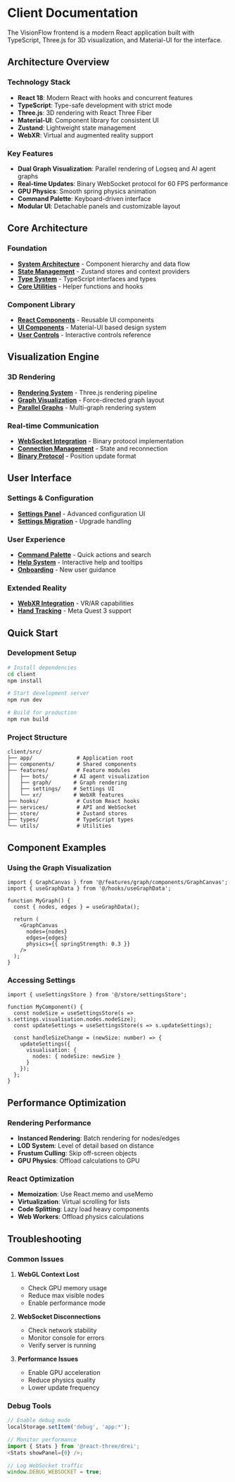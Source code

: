 # Client Documentation

The VisionFlow frontend is a modern React application built with TypeScript, Three.js for 3D visualization, and Material-UI for the interface.

## Architecture Overview

### Technology Stack
- **React 18**: Modern React with hooks and concurrent features
- **TypeScript**: Type-safe development with strict mode
- **Three.js**: 3D rendering with React Three Fiber
- **Material-UI**: Component library for consistent UI
- **Zustand**: Lightweight state management
- **WebXR**: Virtual and augmented reality support

### Key Features
- **Dual Graph Visualization**: Parallel rendering of Logseq and AI agent graphs
- **Real-time Updates**: Binary WebSocket protocol for 60 FPS performance
- **GPU Physics**: Smooth spring physics animation
- **Command Palette**: Keyboard-driven interface
- **Modular UI**: Detachable panels and customizable layout

## Core Architecture

### Foundation
- **[System Architecture](architecture.md)** - Component hierarchy and data flow
- **[State Management](state.md)** - Zustand stores and context providers
- **[Type System](types.md)** - TypeScript interfaces and types
- **[Core Utilities](core.md)** - Helper functions and hooks

### Component Library
- **[React Components](components.md)** - Reusable UI components
- **[UI Components](ui-components.md)** - Material-UI based design system
- **[User Controls](user-controls-summary.md)** - Interactive controls reference

## Visualization Engine

### 3D Rendering
- **[Rendering System](rendering.md)** - Three.js rendering pipeline
- **[Graph Visualization](visualization.md)** - Force-directed graph layout
- **[Parallel Graphs](parallel-graphs.md)** - Multi-graph rendering system

### Real-time Communication
- **[WebSocket Integration](websocket.md)** - Binary protocol implementation
- **[Connection Management](websocket-readiness.md)** - State and reconnection
- **[Binary Protocol](../api/binary-protocol.md)** - Position update format

## User Interface

### Settings & Configuration
- **[Settings Panel](settings-panel-redesign.md)** - Advanced configuration UI
- **[Settings Migration](settings-migration.md)** - Upgrade handling

### User Experience
- **[Command Palette](command-palette.md)** - Quick actions and search
- **[Help System](help-system.md)** - Interactive help and tooltips
- **[Onboarding](onboarding.md)** - New user guidance

### Extended Reality
- **[WebXR Integration](xr.md)** - VR/AR capabilities
- **[Hand Tracking](xr.md#hand-tracking)** - Meta Quest 3 support

## Quick Start

### Development Setup
```bash
# Install dependencies
cd client
npm install

# Start development server
npm run dev

# Build for production
npm run build
```

### Project Structure
```
client/src/
├── app/              # Application root
├── components/       # Shared components
├── features/         # Feature modules
│   ├── bots/        # AI agent visualization
│   ├── graph/       # Graph rendering
│   ├── settings/    # Settings UI
│   └── xr/          # WebXR features
├── hooks/            # Custom React hooks
├── services/         # API and WebSocket
├── store/            # Zustand stores
├── types/            # TypeScript types
└── utils/            # Utilities
```

## Component Examples

### Using the Graph Visualization
```tsx
import { GraphCanvas } from '@/features/graph/components/GraphCanvas';
import { useGraphData } from '@/hooks/useGraphData';

function MyGraph() {
  const { nodes, edges } = useGraphData();
  
  return (
    <GraphCanvas
      nodes={nodes}
      edges={edges}
      physics={{ springStrength: 0.3 }}
    />
  );
}
```

### Accessing Settings
```tsx
import { useSettingsStore } from '@/store/settingsStore';

function MyComponent() {
  const nodeSize = useSettingsStore(s => s.settings.visualisation.nodes.nodeSize);
  const updateSettings = useSettingsStore(s => s.updateSettings);
  
  const handleSizeChange = (newSize: number) => {
    updateSettings({
      visualisation: {
        nodes: { nodeSize: newSize }
      }
    });
  };
}
```

## Performance Optimization

### Rendering Performance
- **Instanced Rendering**: Batch rendering for nodes/edges
- **LOD System**: Level of detail based on distance
- **Frustum Culling**: Skip off-screen objects
- **GPU Physics**: Offload calculations to GPU

### React Optimization
- **Memoization**: Use React.memo and useMemo
- **Virtualization**: Virtual scrolling for lists
- **Code Splitting**: Lazy load heavy components
- **Web Workers**: Offload physics calculations

## Troubleshooting

### Common Issues

1. **WebGL Context Lost**
   - Check GPU memory usage
   - Reduce max visible nodes
   - Enable performance mode

2. **WebSocket Disconnections**
   - Check network stability
   - Monitor console for errors
   - Verify server is running

3. **Performance Issues**
   - Enable GPU acceleration
   - Reduce physics quality
   - Lower update frequency

### Debug Tools
```typescript
// Enable debug mode
localStorage.setItem('debug', 'app:*');

// Monitor performance
import { Stats } from '@react-three/drei';
<Stats showPanel={0} />;

// Log WebSocket traffic
window.DEBUG_WEBSOCKET = true;
```